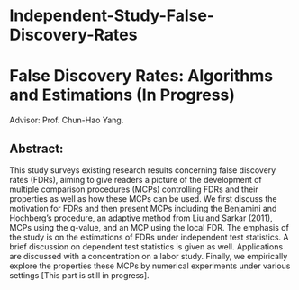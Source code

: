 # Independent-Study-False-Discovery-Rates
# False Discovery Rates: Algorithms and Estimations (In Progress)
Advisor: Prof. Chun-Hao Yang. 

## Abstract: 
This study surveys existing research results concerning false discovery rates (FDRs), aiming to give readers a picture of the development of multiple comparison procedures (MCPs) controlling FDRs and their properties as well as how these MCPs can be used. We first discuss the motivation for FDRs and then present MCPs including the Benjamini and Hochberg’s procedure, an adaptive method from Liu and Sarkar (2011), MCPs using the q-value, and an MCP using the local FDR. The emphasis of the study is on the estimations of FDRs under independent test statistics. A brief discussion on dependent test statistics is given as well. Applications are discussed with a concentration on a labor study. Finally, we empirically explore the properties these MCPs by numerical experiments under various settings [This part is still in progress].


